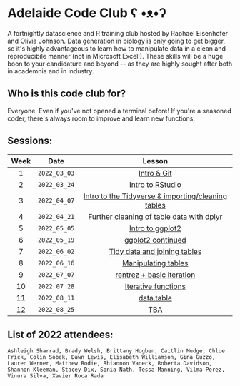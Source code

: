 # Adelaide Code Club    ʕ •ᴥ•ʔ

A fortnightly datascience and R training club hosted by Raphael Eisenhofer and Olivia Johnson. Data generation in biology is only going to get bigger, so it's highly advantageous to learn how to manipulate data in a clean and reproducibile manner (not in Microsoft Excel!). These skills will be a huge boon to your candidature and beyond -- as they are highly sought after both in academnia and in industry. 

## Who is this code club for?
Everyone. Even if you've not opened a terminal before! If you're a seasoned coder, there's always room to improve and learn new functions.

## Sessions:

| Week | Date | Lesson |
| :---: | :---: | :---: |
| 1 | `2022_03_03` | [Intro & Git](Lessons/2022/2022_03_03_Intro_and_Git/) |
| 2 | `2022_03_24` | [Intro to RStudio](Lessons/2022/2022_03_24_Intro_to_RStudio/) |
| 3 | `2022_04_07` | [Intro to the Tidyverse & importing/cleaning tables](Lessons/2022/2022_04_07_Intro_to_Tidyverse_and_importing_cleaning_tables) |
| 4 | `2022_04_21` | [Further cleaning of table data with dplyr](Lessons/2022/2022_04_21_Cleaning_table_data) |
| 5 | `2022_05_05` | [Intro to ggplot2](Lessons/2022/2022_05_05_Intro_to_ggplot2) |
| 6 | `2022_05_19` | [ggplot2 continued](Lessons/2022/2022_05_19_ggplot2_continued) |
| 7 | `2022_06_02` | [Tidy data and joining tables](Lessons/2022/2022_06_02_Joining_pivoting_tables) |
| 8 | `2022_06_16` | [Manipulating tables](Lessons/2022/2022_06_16_manipulating_tables) |
| 9 | `2022_07_07` | [rentrez + basic iteration](Lessons/2022/2022_07_07_rentrez_searching_paper_databases) |
| 10 | `2022_07_28` | [Iterative functions](Lessons/2022/2022_07_28_iterative_functions) |
| 11 | `2022_08_11` | [data.table](Lessons/2022/2202_08_11_data.table) |
| 12 | `2022_08_25` | [TBA](Lessons/2022/) |

## List of 2022 attendees:

`Ashleigh Sharrad, Brady Welsh, Brittany Hogben, Caitlin Mudge, Chloe Frick, Colin Sobek, Dawn Lewis, Elisabeth Williamson, Gina Guzzo, Lauren Werner, Matthew Rodie, Rhiannon Vaneck, Roberta Davidson, Shannon Kleeman, Stacey Dix, Sonia Nath, Tessa Manning, Vilma Perez, Vinura Silva, Xavier Roca Rada`
